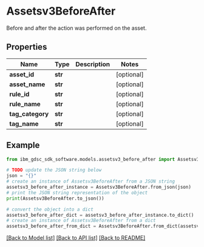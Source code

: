 # Assetsv3BeforeAfter

Before and after the action was performed on the asset.

## Properties

Name | Type | Description | Notes
------------ | ------------- | ------------- | -------------
**asset_id** | **str** |  | [optional] 
**asset_name** | **str** |  | [optional] 
**rule_id** | **str** |  | [optional] 
**rule_name** | **str** |  | [optional] 
**tag_category** | **str** |  | [optional] 
**tag_name** | **str** |  | [optional] 

## Example

```python
from ibm_gdsc_sdk_software.models.assetsv3_before_after import Assetsv3BeforeAfter

# TODO update the JSON string below
json = "{}"
# create an instance of Assetsv3BeforeAfter from a JSON string
assetsv3_before_after_instance = Assetsv3BeforeAfter.from_json(json)
# print the JSON string representation of the object
print(Assetsv3BeforeAfter.to_json())

# convert the object into a dict
assetsv3_before_after_dict = assetsv3_before_after_instance.to_dict()
# create an instance of Assetsv3BeforeAfter from a dict
assetsv3_before_after_from_dict = Assetsv3BeforeAfter.from_dict(assetsv3_before_after_dict)
```
[[Back to Model list]](../README.md#documentation-for-models) [[Back to API list]](../README.md#documentation-for-api-endpoints) [[Back to README]](../README.md)


